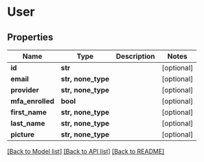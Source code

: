 # User


## Properties
Name | Type | Description | Notes
------------ | ------------- | ------------- | -------------
**id** | **str** |  | [optional] 
**email** | **str, none_type** |  | [optional] 
**provider** | **str, none_type** |  | [optional] 
**mfa_enrolled** | **bool** |  | [optional] 
**first_name** | **str, none_type** |  | [optional] 
**last_name** | **str, none_type** |  | [optional] 
**picture** | **str, none_type** |  | [optional] 

[[Back to Model list]](../README.md#documentation-for-models) [[Back to API list]](../README.md#documentation-for-api-endpoints) [[Back to README]](../README.md)


